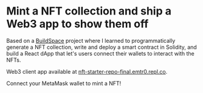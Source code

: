# Mint a NFT collection and ship a Web3 app to show them off

Based on a [BuildSpace](https://buildspace.so/) project where I learned to programmatically generate a NFT collection, write and deploy a smart contract in Solidity, and build a React dApp that let's users connect their wallets to interact with the NFTs.

Web3 client app available at [nft-starter-repo-final.emtr0.repl.co](https://nft-starter-repo-final.emtr0.repl.co/).

Connect your MetaMask wallet to mint a NFT!
